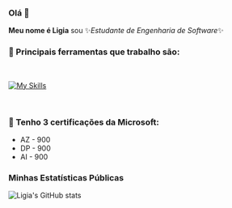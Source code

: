 ### Olá 👋

**Meu nome é Ligia** sou   ✨_Estudante de Engenharia de Software_✨
### 🔭 Principais ferramentas que trabalho são:
<br>

[![My Skills](https://skillicons.dev/icons?i=java,py,js,html,css,mysql)](https://skillicons.dev)

<!-- https://github.com/tandpfun/skill-icons?tab=readme-ov-file#icons-list -->

<br>
<!-- ![Top Langs](https://github-readme-stats.vercel.app/api/top-langs/?username=Ligialuccas&layout=compact) -->

<!--[![Top Langs](https://github-readme-stats.vercel.app/api/top-langs/?username=Ligialuccas&layout=donut)](https://github.com/Ligialuccas/github-readme-stats) -->

### 🌱 Tenho 3 certificações da Microsoft:
- AZ - 900
- DP - 900
- AI - 900

### Minhas Estatísticas Públicas 

![Ligia's GitHub stats](https://github-readme-stats.vercel.app/api?username=Ligialuccas&show_icons=true&theme=synthwave)
